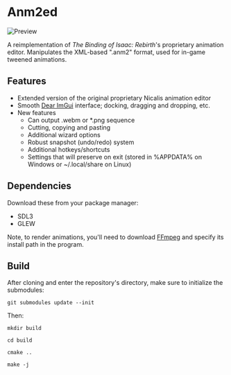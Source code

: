 # Anm2ed

![Preview](https://shweetz.net/files/projects/anm2ed/preview.png)

A reimplementation of *The Binding of Isaac: Rebirth*'s proprietary animation editor. Manipulates the XML-based ".anm2" format, used for in-game tweened animations.

## Features
- Extended version of the original proprietary Nicalis animation editor
- Smooth [Dear ImGui](https://github.com/ocornut/imgui) interface; docking, dragging and dropping, etc.
- New features
    - Can output .webm or *.png sequence
    - Cutting, copying and pasting
    - Additional wizard options
    - Robust snapshot (undo/redo) system
    - Additional hotkeys/shortcuts
    - Settings that will preserve on exit (stored in %APPDATA% on Windows or ~/.local/share on Linux)

## Dependencies
Download these from your package manager:

- SDL3
- GLEW

Note, to render animations, you'll need to download [FFmpeg](https://ffmpeg.org/download.html) and specify its install path in the program.

## Build

After cloning and enter the repository's directory, make sure to initialize the submodules:

```git submodules update --init```

Then:

```
mkdir build

cd build

cmake ..

make -j
```
